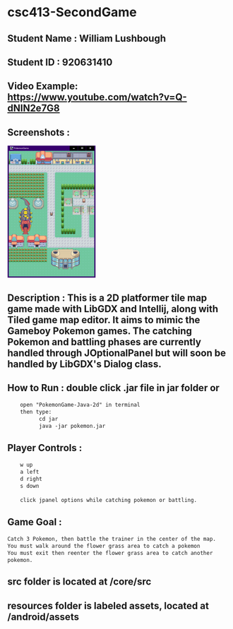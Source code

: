 # csc413-SecondGame

## Student Name  : William Lushbough
## Student ID    : 920631410
## Video Example: https://www.youtube.com/watch?v=Q-dNIN2e7G8
## Screenshots   : 

<img src="https://github.com/lushbough/PokemonGame-Java-2D/blob/master/pokepoke.PNG" width=200 height=300>



## Description   : This is a 2D platformer tile map game made with LibGDX and Intellij, along with Tiled game map editor. It aims to mimic the Gameboy Pokemon games. The catching Pokemon and battling phases are currently handled through JOptionalPanel but will soon be handled by LibGDX's Dialog class.

## How to Run : double click .jar file in jar folder or
        open "PokemonGame-Java-2d" in terminal 
        then type: 
              cd jar
              java -jar pokemon.jar    
    
## Player Controls :
        w up
        a left
        d right
        s down  
        
        click jpanel options while catching pokemon or battling.
        
## Game Goal :
    Catch 3 Pokemon, then battle the trainer in the center of the map.
    You must walk around the flower grass area to catch a pokemon
    You must exit then reenter the flower grass area to catch another pokemon.
## src folder is located at /core/src

## resources folder is labeled assets, located at /android/assets


